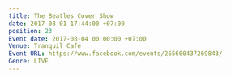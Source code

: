 ```yaml
---
title: The Beatles Cover Show
date: 2017-08-01 17:44:00 +07:00
position: 23
Event date: 2017-08-04 00:00:00 +07:00
Venue: Tranquil Cafe
Event URL: https://www.facebook.com/events/265600437269843/
Genre: LIVE
---
```


